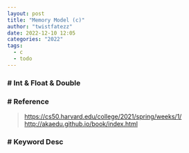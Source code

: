 ```yaml
---
layout: post
title: "Memory Model (c)"
author: "twistfatezz"
date: 2022-12-10 12:05
categories: "2022"
tags:
  - c
  - todo
---
```

### # Int & Float & Double

### # Reference
> https://cs50.harvard.edu/college/2021/spring/weeks/1/ <br>
> http://akaedu.github.io/book/index.html

### # Keyword Desc
